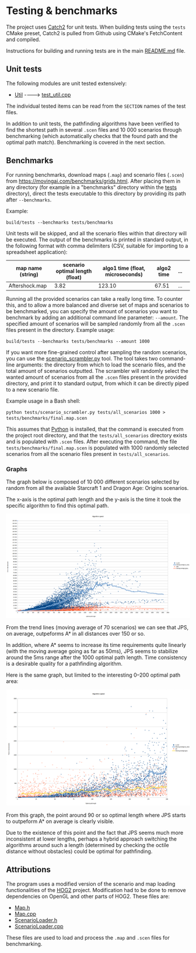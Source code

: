 # Testing & benchmarks

The project uses [Catch2](https://github.com/catchorg/Catch2) for unit tests.
When building tests using the `tests` CMake preset, Catch2 is pulled from Github using CMake's FetchContent and compiled.

Instructions for building and running tests are in the main [README.md](../README.md) file.

## Unit tests

The following modules are unit tested extensively:
* [Util](../src/algorithms/util.hpp) ----> [test_util.cpp](../tests/test_util.cpp)

The individual tested items can be read from the `SECTION` names of the test files.

In addition to unit tests, the pathfinding algorithms have been verified to find the shortest path in several `.scen` files and 10 000 scenarios through benchmarking (which automatically checks that the found path and the optimal path match). Benchmarking is covered in the next section.

## Benchmarks
For running benchmarks, download maps (`.map`) and scenario files (`.scen`) from https://movingai.com/benchmarks/grids.html.
After placing them in any directory (for example in a "benchmarks" directory within the [tests](../tests/) directory), direct the tests executable to this directory by providing its path after `--benchmarks`.

Example:
```
build/tests --benchmarks tests/benchmarks
```
Unit tests will be skipped, and all the scenario files within that directory will be executed.
The output of the benchmarks is printed in standard output, in the following format with comma delimiters (CSV, suitable for importing to a spreadsheet application):

| map name (string) | scenario optimal length (float) | algo1 time (float, microseconds) | algo2 time | ... | |
| ------------- | ------------- | ------------- | ------------- | ------------- | ------------- |
| Aftershock.map | 3.82 | 123.10 | 67.51 | ... 

Running all the provided scenarios can take a really long time. To counter this, and to allow a more balanced and diverse set of maps and scenarios to be benchmarked, you can specify the amount of scenarios you want to benchmark by adding an additional command line parameter: `--amount`. The specified amount of scenarios will be sampled randomly from all the `.scen` files present in the directory. Example usage:
```
build/tests --benchmarks tests/benchmarks --amount 1000
```

If you want more fine-grained control after sampling the random scenarios, you can use the [scenario_scrambler.py](../tests/scenario_scrambler.py) tool.
The tool takes two command-line arguments: the directory from which to load the scenario files, and the total amount of scenarios outputted.
The scrambler will randomly select the wanted amount of scenarios from all the `.scen` files present in the provided directory, and print it to standard output, from which it can be directly piped to a new scenario file.

Example usage in a Bash shell:
```
python tests/scenario_scrambler.py tests/all_scenarios 1000 > tests/benchmarks/final.map.scen
```
This assumes that [Python](https://www.python.org/) is installed, that the command is executed from the project root directory, and that the `tests/all_scenarios` directory exists and is populated with `.scen` files.
After executing the command, the file `tests/benchmarks/final.map.scen` is populated with 1000 randomly selected scenarios from all the scenario files present in `tests/all_scenarios`.

### Graphs

The graph below is composed of 10 000 different scenarios selected by random from all the available Starcraft 1 and Dragon Age: Origins scenarios. 

The x-axis is the optimal path length and the y-axis is the time it took the specific algorithm to find this optimal path.

![benchmark graphs](jps_benchmarks.png)

From the trend lines (moving average of 70 scenarios) we can see that JPS, on average, outpeforms A* in all distances over 150 or so.

In addition, where A* seems to increase its time requirements quite linearly (with the moving average going as far as 50ms), JPS seems to stabilize around the 5ms range after the 1000 optimal path length.
Time consistency is a desirable quality for a pathfinding algorithm.

Here is the same graph, but limited to the interesting 0–200 optimal path area:

![0–200 benchmark graphs](jps_benchmarks_200.png)

From this graph, the point around 90 or so optimal length where JPS starts to outpeform A* on average is clearly visible.

Due to the existence of this point and the fact that JPS seems much more inconsistent at lower lengths, perhaps a hybrid approach switching the algorithms around such a length (determined by checking the octile distance without obstacles) could be optimal for pathfinding.

## Attributions

The program uses a modified version of the scenario and map loading functionalities of the [HOG2](https://github.com/nathansttt/hog2) project. Modification had to be done to remove dependencies on OpenGL and other parts of HOG2. These files are:
* [Map.h](../tests/hog2/Map.h)
* [Map.cpp](../tests/hog2/Map.cpp)
* [ScenarioLoader.h](../tests/hog2/ScenarioLoader.h)
* [ScenarioLoader.cpp](../tests/hog2/ScenarioLoader.cpp)

These files are used to load and process the `.map` and `.scen` files for benchmarking.